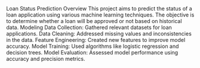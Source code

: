 Loan Status Prediction
Overview
This project aims to predict the status of a loan application using various machine learning techniques. The objective is to determine whether a loan will be approved or not based on historical data.
Modeling
Data Collection: Gathered relevant datasets for loan applications.
Data Cleaning: Addressed missing values and inconsistencies in the data.
Feature Engineering: Created new features to improve model accuracy.
Model Training: Used algorithms like logistic regression and decision trees.
Model Evaluation: Assessed model performance using accuracy and precision metrics.





